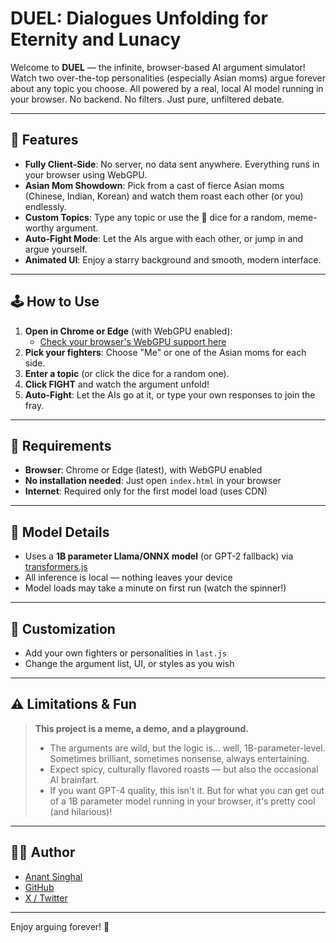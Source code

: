 # DUEL: Dialogues Unfolding for Eternity and Lunacy

Welcome to **DUEL** — the infinite, browser-based AI argument simulator! Watch two over-the-top personalities (especially Asian moms) argue forever about any topic you choose. All powered by a real, local AI model running in your browser. No backend. No filters. Just pure, unfiltered debate.

---

## 🚀 Features
- **Fully Client-Side**: No server, no data sent anywhere. Everything runs in your browser using WebGPU.
- **Asian Mom Showdown**: Pick from a cast of fierce Asian moms (Chinese, Indian, Korean) and watch them roast each other (or you) endlessly.
- **Custom Topics**: Type any topic or use the 🎲 dice for a random, meme-worthy argument.
- **Auto-Fight Mode**: Let the AIs argue with each other, or jump in and argue yourself.
- **Animated UI**: Enjoy a starry background and smooth, modern interface.

---

## 🕹️ How to Use
1. **Open in Chrome or Edge** (with WebGPU enabled):
   - [Check your browser's WebGPU support here](https://webgpureport.org/)
2. **Pick your fighters**: Choose "Me" or one of the Asian moms for each side.
3. **Enter a topic** (or click the dice for a random one).
4. **Click FIGHT** and watch the argument unfold!
5. **Auto-Fight**: Let the AIs go at it, or type your own responses to join the fray.

---

## 🧩 Requirements
- **Browser**: Chrome or Edge (latest), with WebGPU enabled
- **No installation needed**: Just open `index.html` in your browser
- **Internet**: Required only for the first model load (uses CDN)

---

## 🤖 Model Details
- Uses a **1B parameter Llama/ONNX model** (or GPT-2 fallback) via [transformers.js](https://xenova.github.io/transformers.js/)
- All inference is local — nothing leaves your device
- Model loads may take a minute on first run (watch the spinner!)

---

## 📝 Customization
- Add your own fighters or personalities in `last.js`
- Change the argument list, UI, or styles as you wish

---

## ⚠️ Limitations & Fun
> **This project is a meme, a demo, and a playground.**
>
> - The arguments are wild, but the logic is... well, 1B-parameter-level. Sometimes brilliant, sometimes nonsense, always entertaining.
> - Expect spicy, culturally flavored roasts — but also the occasional AI brainfart.
> - If you want GPT-4 quality, this isn't it. But for what you can get out of a 1B parameter model running in your browser, it's pretty cool (and hilarious)!

---

## 👨‍💻 Author
- [Anant Singhal](https://www.linkedin.com/in/anantsinghal1/)
- [GitHub](https://github.com/GithubAnant)
- [X / Twitter](https://x.com/anantsinghal807)

---

Enjoy arguing forever! 🥊 